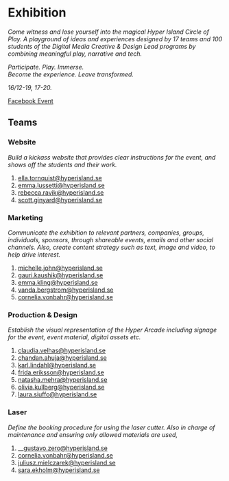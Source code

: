 # Exhibition

_Come witness and lose yourself into the magical Hyper Island Circle of Play. A playground of ideas and experiences designed by 17 teams and 100 students of the Digital Media Creative & Design Lead programs by combining meaningful play, narrative and tech._

_Participate. Play. Immerse.   
Become the experience. Leave transformed._

_16/12-19, 17-20._

[Facebook Event](https://www.facebook.com/events/2476015782496181/)

## Teams

### Website

_Build a kickass website that provides clear instructions for the event, and shows off the students and their work._

1. [ella.tornquist@hyperisland.se](mailto:ella.tornquist@hyperisland.se)
2. [emma.lussetti@hyperisland.se](mailto:emma.lussetti@hyperisland.se)
3. [rebecca.ravik@hyperisland.se](mailto:rebecca.ravik@hyperisland.se)
4. [scott.ginyard@hyperisland.se](mailto:scott.ginyard@hyperisland.se)

### Marketing

_Communicate the exhibition to  relevant partners, companies, groups, individuals, sponsors, through shareable events, emails and other social channels. Also, create content strategy such as text, image and video, to help drive interest._

1. [michelle.john@hyperisland.se](mailto:michelle.john@hyperisland.se)
2. [gauri.kaushik@hyperisland.se](mailto:gauri.kaushik@hyperisland.se)
3. [emma.kling@hyperisland.se](mailto:emma.kling@hyperisland.se)
4. [vanda.bergstrom@hyperisland.se](mailto:vanda.bergstrom@hyperisland.se)
5. [cornelia.vonbahr@hyperisland.se](mailto:cornelia.vonbahr@hyperisland.se)

### Production & Design

_Establish the visual representation of the Hyper Arcade including signage for the event, event material, digital assets etc._ 

1. [claudia.velhas@hyperisland.se](mailto:claudia.velhas@hyperisland.se)
2. [chandan.ahuja@hyperisland.se](mailto:chandan.ahuja@hyperisland.se)
3. [karl.lindahl@hyperisland.se](mailto:karl.lindahl@hyperisland.se)
4. [frida.eriksson@hyperisland.se](mailto:frida.eriksson@hyperisland.se)
5. [natasha.mehra@hyperisland.se](mailto:natasha.mehra@hyperisland.se)
6. [olivia.kullberg@hyperisland.se](mailto:olivia.kullberg@hyperisland.se)
7. [laura.siuffo@hyperisland.se](mailto:laura.siuffo@hyperisland.se)

### Laser

_Define the booking procedure for using the laser cutter. Also in charge of maintenance and ensuring only allowed materials are used,_

1. \_\_[gustavo.zero@hyperisland.se](mailto:gustavo.zero@hyperisland.se)
2. [cornelia.vonbahr@hyperisland.se](mailto:cornelia.vonbahr@hyperisland.se)
3. [juliusz.mielczarek@hyperisland.se](mailto:juliusz.mielczarek@hyperisland.se)
4. [sara.ekholm@hyperisland.se](mailto:sara.ekholm@hyperisland.se)



